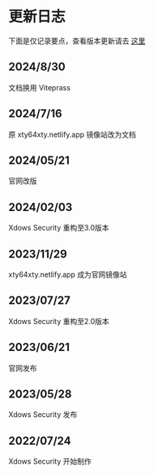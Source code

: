 # 更新日志

下面是仅记录要点，查看版本更新请去 [这里][Pro]

## 2024/8/30

文档换用 Viteprass

## 2024/7/16

原 xty64xty.netlify.app 镜像站改为文档

## 2024/05/21

官网改版

## 2024/02/03

Xdows Security 重构至3.0版本

## 2023/11/29

xty64xty.netlify.app 成为官网镜像站

## 2023/07/27

Xdows Security 重构至2.0版本

## 2023/06/21

官网发布

## 2023/05/28

Xdows Security 发布

## 2022/07/24

Xdows Security 开始制作

[Pro]:https://xty64xty12345.github.io/xdows%E5%AE%89%E5%85%A8/Dev/Update.html
